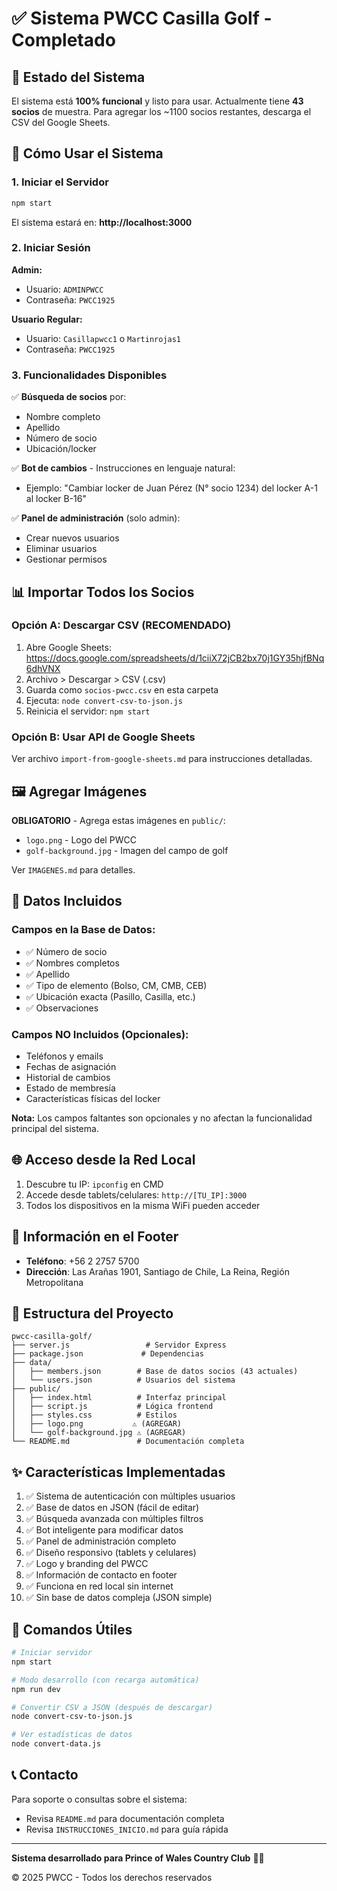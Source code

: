 # ✅ Sistema PWCC Casilla Golf - Completado

## 🎯 Estado del Sistema

El sistema está **100% funcional** y listo para usar. Actualmente tiene **43 socios** de muestra. Para agregar los ~1100 socios restantes, descarga el CSV del Google Sheets.

## 🚀 Cómo Usar el Sistema

### 1. Iniciar el Servidor
```bash
npm start
```
El sistema estará en: **http://localhost:3000**

### 2. Iniciar Sesión

**Admin:**
- Usuario: `ADMINPWCC`
- Contraseña: `PWCC1925`

**Usuario Regular:**
- Usuario: `Casillapwcc1` o `Martinrojas1`
- Contraseña: `PWCC1925`

### 3. Funcionalidades Disponibles

✅ **Búsqueda de socios** por:
- Nombre completo
- Apellido
- Número de socio
- Ubicación/locker

✅ **Bot de cambios** - Instrucciones en lenguaje natural:
- Ejemplo: "Cambiar locker de Juan Pérez (N° socio 1234) del locker A-1 al locker B-16"

✅ **Panel de administración** (solo admin):
- Crear nuevos usuarios
- Eliminar usuarios
- Gestionar permisos

## 📊 Importar Todos los Socios

### Opción A: Descargar CSV (RECOMENDADO)

1. Abre Google Sheets: https://docs.google.com/spreadsheets/d/1ciiX72jCB2bx70j1GY35hjfBNq6dhVNX
2. Archivo > Descargar > CSV (.csv)
3. Guarda como `socios-pwcc.csv` en esta carpeta
4. Ejecuta: `node convert-csv-to-json.js`
5. Reinicia el servidor: `npm start`

### Opción B: Usar API de Google Sheets
Ver archivo `import-from-google-sheets.md` para instrucciones detalladas.

## 🖼️ Agregar Imágenes

**OBLIGATORIO** - Agrega estas imágenes en `public/`:
- `logo.png` - Logo del PWCC
- `golf-background.jpg` - Imagen del campo de golf

Ver `IMAGENES.md` para detalles.

## 📝 Datos Incluidos

### Campos en la Base de Datos:
- ✅ Número de socio
- ✅ Nombres completos
- ✅ Apellido
- ✅ Tipo de elemento (Bolso, CM, CMB, CEB)
- ✅ Ubicación exacta (Pasillo, Casilla, etc.)
- ✅ Observaciones

### Campos NO Incluidos (Opcionales):
- Teléfonos y emails
- Fechas de asignación
- Historial de cambios
- Estado de membresía
- Características físicas del locker

**Nota:** Los campos faltantes son opcionales y no afectan la funcionalidad principal del sistema.

## 🌐 Acceso desde la Red Local

1. Descubre tu IP: `ipconfig` en CMD
2. Accede desde tablets/celulares: `http://[TU_IP]:3000`
3. Todos los dispositivos en la misma WiFi pueden acceder

## 🎨 Información en el Footer

- **Teléfono**: +56 2 2757 5700
- **Dirección**: Las Arañas 1901, Santiago de Chile, La Reina, Región Metropolitana

## 📂 Estructura del Proyecto

```
pwcc-casilla-golf/
├── server.js                 # Servidor Express
├── package.json             # Dependencias
├── data/
│   ├── members.json        # Base de datos socios (43 actuales)
│   └── users.json          # Usuarios del sistema
├── public/
│   ├── index.html          # Interfaz principal
│   ├── script.js           # Lógica frontend
│   ├── styles.css          # Estilos
│   ├── logo.png           ⚠️ (AGREGAR)
│   └── golf-background.jpg ⚠️ (AGREGAR)
└── README.md               # Documentación completa
```

## ✨ Características Implementadas

1. ✅ Sistema de autenticación con múltiples usuarios
2. ✅ Base de datos en JSON (fácil de editar)
3. ✅ Búsqueda avanzada con múltiples filtros
4. ✅ Bot inteligente para modificar datos
5. ✅ Panel de administración completo
6. ✅ Diseño responsivo (tablets y celulares)
7. ✅ Logo y branding del PWCC
8. ✅ Información de contacto en footer
9. ✅ Funciona en red local sin internet
10. ✅ Sin base de datos compleja (JSON simple)

## 🔧 Comandos Útiles

```bash
# Iniciar servidor
npm start

# Modo desarrollo (con recarga automática)
npm run dev

# Convertir CSV a JSON (después de descargar)
node convert-csv-to-json.js

# Ver estadísticas de datos
node convert-data.js
```

## 📞 Contacto

Para soporte o consultas sobre el sistema:
- Revisa `README.md` para documentación completa
- Revisa `INSTRUCCIONES_INICIO.md` para guía rápida

---

**Sistema desarrollado para Prince of Wales Country Club** 🏌️‍♂️

© 2025 PWCC - Todos los derechos reservados


